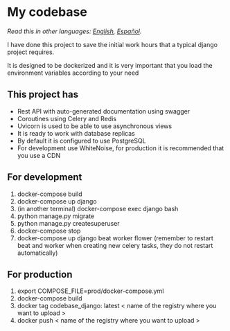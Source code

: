 # My codebase

_Read this in other languages: [English](README.md), [Español](README.es.md)._

I have done this project to save the initial work hours that a typical django project requires.

It is designed to be dockerized and it is very important that you load the environment variables according to your need

## This project has

- Rest API with auto-generated documentation using swagger
- Coroutines using Celery and Redis
- Uvicorn is used to be able to use asynchronous views
- It is ready to work with database replicas
- By default it is configured to use PostgreSQL
- For development use WhiteNoise, for production it is recommended that you use a CDN

## For development

1. docker-compose build
1. docker-compose up django
1. (in another terminal) docker-compose exec django bash
1. python manage.py migrate
1. python manage.py createsuperuser
1. docker-compose stop
1. docker-compose up django beat worker flower (remember to restart beat and worker when creating new celery tasks, they do not restart automatically)

## For production

1. export COMPOSE_FILE=prod/docker-compose.yml
1. docker-compose build
1. docker tag codebase_django: latest < name of the registry where you want to upload >
1. docker push < name of the registry where you want to upload >
